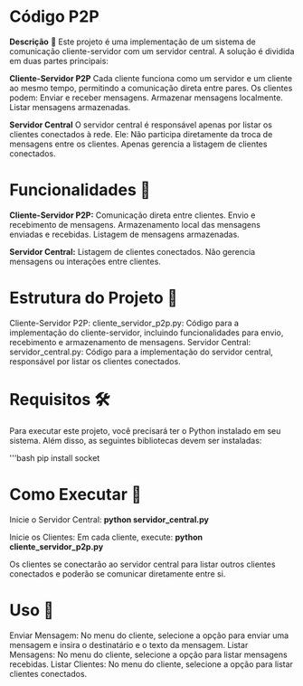 # Código P2P

**Descrição** 📜
Este projeto é uma implementação de um sistema de comunicação cliente-servidor com um servidor central. A solução é dividida em duas partes principais:

**Cliente-Servidor P2P**
Cada cliente funciona como um servidor e um cliente ao mesmo tempo, permitindo a comunicação direta entre pares.
Os clientes podem:
Enviar e receber mensagens.
Armazenar mensagens localmente.
Listar mensagens armazenadas.

**Servidor Central**
O servidor central é responsável apenas por listar os clientes conectados à rede. Ele:
Não participa diretamente da troca de mensagens entre os clientes.
Apenas gerencia a listagem de clientes conectados.

# Funcionalidades 🚀
**Cliente-Servidor P2P:**
Comunicação direta entre clientes.
Envio e recebimento de mensagens.
Armazenamento local das mensagens enviadas e recebidas.
Listagem de mensagens armazenadas.

**Servidor Central:**
Listagem de clientes conectados.
Não gerencia mensagens ou interações entre clientes.

# Estrutura do Projeto 📁
Cliente-Servidor P2P:
cliente_servidor_p2p.py: Código para a implementação do cliente-servidor, incluindo funcionalidades para envio, recebimento e armazenamento de mensagens.
Servidor Central:
servidor_central.py: Código para a implementação do servidor central, responsável por listar os clientes conectados.

# Requisitos 🛠️
Para executar este projeto, você precisará ter o Python instalado em seu sistema. Além disso, as seguintes bibliotecas devem ser instaladas:

'''bash
pip install socket

# Como Executar 🔧
Inicie o Servidor Central:
**python servidor_central.py**

Inicie os Clientes:
Em cada cliente, execute:
**python cliente_servidor_p2p.py**

Os clientes se conectarão ao servidor central para listar outros clientes conectados e poderão se comunicar diretamente entre si.

# Uso 💬
Enviar Mensagem: No menu do cliente, selecione a opção para enviar uma mensagem e insira o destinatário e o texto da mensagem.
Listar Mensagens: No menu do cliente, selecione a opção para listar mensagens recebidas.
Listar Clientes: No menu do cliente, selecione a opção para listar clientes conectados.

